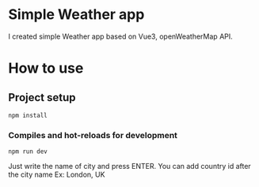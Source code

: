 # Simple Weather app

I created simple Weather app based on Vue3, openWeatherMap API.

# How to use

## Project setup
```
npm install
```

### Compiles and hot-reloads for development
```
npm run dev
```
Just write the name of city and press ENTER. You can add country id after the city name
Ex:
London, UK
